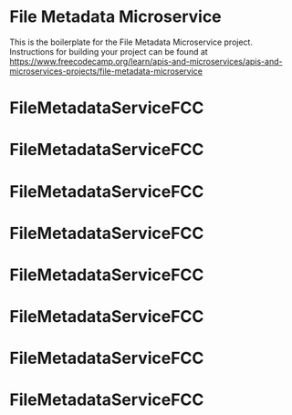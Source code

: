 # File Metadata Microservice

This is the boilerplate for the File Metadata Microservice project. Instructions for building your project can be found at https://www.freecodecamp.org/learn/apis-and-microservices/apis-and-microservices-projects/file-metadata-microservice
# FileMetadataServiceFCC
# FileMetadataServiceFCC
# FileMetadataServiceFCC
# FileMetadataServiceFCC
# FileMetadataServiceFCC
# FileMetadataServiceFCC
# FileMetadataServiceFCC
# FileMetadataServiceFCC
